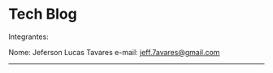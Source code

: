 # Tech Blog

Integrantes:

Nome: Jeferson Lucas Tavares
e-mail: jeff.7avares@gmail.com

------------------------------



